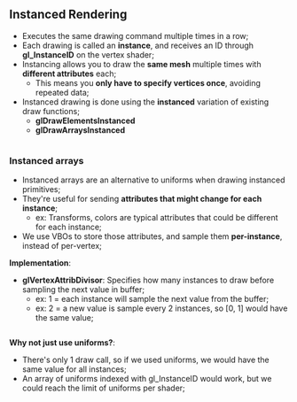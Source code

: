 ## Instanced Rendering

- Executes the same drawing command multiple times in a row;
- Each drawing is called an **instance**, and receives an ID through **gl_InstanceID** on the vertex shader;
- Instancing allows you to draw the **same mesh** multiple times with **different attributes** each;
	- This means you **only have to specify vertices once**, avoiding repeated data;
- Instanced drawing is done using the **instanced** variation of existing draw functions;
	- **glDrawElementsInstanced**
	- **glDrawArraysInstanced**


```cpp
```

### Instanced arrays

- Instanced arrays are an alternative to uniforms when drawing instanced primitives;
- They're useful for sending **attributes that might change for each instance**;
	- ex: Transforms, colors are typical attributes that could be different for each instance;
- We use VBOs to store those attributes, and sample them **per-instance**, instead of per-vertex;

**Implementation**:
- **glVertexAttribDivisor**: Specifies how many instances to draw before sampling the next value in buffer;
	- ex: 1 = each instance will sample the next value from the buffer;
	- ex: 2 = a new value is sample every 2 instances, so [0, 1] would have the same value;

```cpp

```

**Why not just use uniforms?**:
- There's only 1 draw call, so if we used uniforms, we would have the same value for all instances;
- An array of uniforms indexed with gl_InstanceID would work, but we could reach the limit of uniforms per shader;